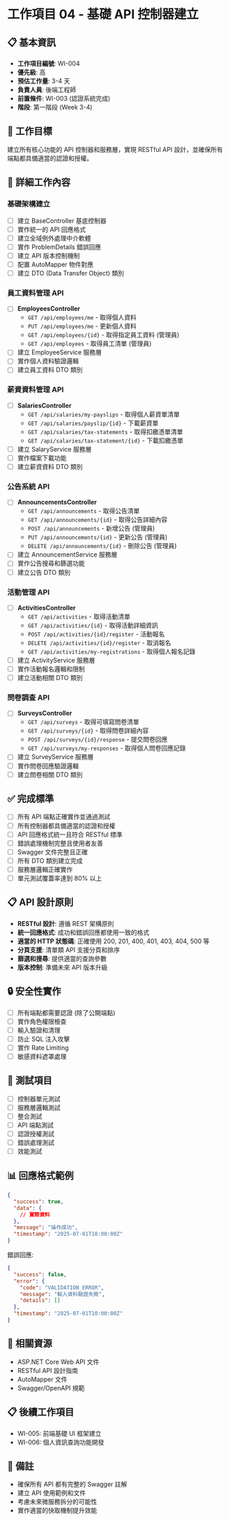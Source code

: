 # 工作項目 04 - 基礎 API 控制器建立

## 📋 基本資訊
- **工作項目編號**: WI-004
- **優先級**: 高
- **預估工作量**: 3-4 天
- **負責人員**: 後端工程師
- **前置條件**: WI-003 (認證系統完成)
- **階段**: 第一階段 (Week 3-4)

## 🎯 工作目標
建立所有核心功能的 API 控制器和服務層，實現 RESTful API 設計，並確保所有端點都具備適當的認證和授權。

## 📝 詳細工作內容

### 基礎架構建立
- [ ] 建立 BaseController 基底控制器
- [ ] 實作統一的 API 回應格式
- [ ] 建立全域例外處理中介軟體
- [ ] 實作 ProblemDetails 錯誤回應
- [ ] 建立 API 版本控制機制
- [ ] 配置 AutoMapper 物件對應
- [ ] 建立 DTO (Data Transfer Object) 類別

### 員工資料管理 API
- [ ] **EmployeesController**
  - `GET /api/employees/me` - 取得個人資料
  - `PUT /api/employees/me` - 更新個人資料
  - `GET /api/employees/{id}` - 取得指定員工資料 (管理員)
  - `GET /api/employees` - 取得員工清單 (管理員)
- [ ] 建立 EmployeeService 服務層
- [ ] 實作個人資料驗證邏輯
- [ ] 建立員工資料 DTO 類別

### 薪資資料管理 API
- [ ] **SalariesController**
  - `GET /api/salaries/my-payslips` - 取得個人薪資單清單
  - `GET /api/salaries/payslip/{id}` - 下載薪資單
  - `GET /api/salaries/tax-statements` - 取得扣繳憑單清單
  - `GET /api/salaries/tax-statement/{id}` - 下載扣繳憑單
- [ ] 建立 SalaryService 服務層
- [ ] 實作檔案下載功能
- [ ] 建立薪資資料 DTO 類別

### 公告系統 API
- [ ] **AnnouncementsController**
  - `GET /api/announcements` - 取得公告清單
  - `GET /api/announcements/{id}` - 取得公告詳細內容
  - `POST /api/announcements` - 新增公告 (管理員)
  - `PUT /api/announcements/{id}` - 更新公告 (管理員)
  - `DELETE /api/announcements/{id}` - 刪除公告 (管理員)
- [ ] 建立 AnnouncementService 服務層
- [ ] 實作公告搜尋和篩選功能
- [ ] 建立公告 DTO 類別

### 活動管理 API
- [ ] **ActivitiesController**
  - `GET /api/activities` - 取得活動清單
  - `GET /api/activities/{id}` - 取得活動詳細資訊
  - `POST /api/activities/{id}/register` - 活動報名
  - `DELETE /api/activities/{id}/register` - 取消報名
  - `GET /api/activities/my-registrations` - 取得個人報名記錄
- [ ] 建立 ActivityService 服務層
- [ ] 實作活動報名邏輯和限制
- [ ] 建立活動相關 DTO 類別

### 問卷調查 API
- [ ] **SurveysController**
  - `GET /api/surveys` - 取得可填寫問卷清單
  - `GET /api/surveys/{id}` - 取得問卷詳細內容
  - `POST /api/surveys/{id}/response` - 提交問卷回應
  - `GET /api/surveys/my-responses` - 取得個人問卷回應記錄
- [ ] 建立 SurveyService 服務層
- [ ] 實作問卷回應驗證邏輯
- [ ] 建立問卷相關 DTO 類別

## ✅ 完成標準
- [ ] 所有 API 端點正確實作並通過測試
- [ ] 所有控制器都具備適當的認證和授權
- [ ] API 回應格式統一且符合 RESTful 標準
- [ ] 錯誤處理機制完整且使用者友善
- [ ] Swagger 文件完整且正確
- [ ] 所有 DTO 類別建立完成
- [ ] 服務層邏輯正確實作
- [ ] 單元測試覆蓋率達到 80% 以上

## 📋 API 設計原則
- **RESTful 設計**: 遵循 REST 架構原則
- **統一回應格式**: 成功和錯誤回應都使用一致的格式
- **適當的 HTTP 狀態碼**: 正確使用 200, 201, 400, 401, 403, 404, 500 等
- **分頁支援**: 清單類 API 支援分頁和排序
- **篩選和搜尋**: 提供適當的查詢參數
- **版本控制**: 準備未來 API 版本升級

## 🔒 安全性實作
- [ ] 所有端點都需要認證 (除了公開端點)
- [ ] 實作角色權限檢查
- [ ] 輸入驗證和清理
- [ ] 防止 SQL 注入攻擊
- [ ] 實作 Rate Limiting
- [ ] 敏感資料遮罩處理

## 🧪 測試項目
- [ ] 控制器單元測試
- [ ] 服務層邏輯測試
- [ ] 整合測試
- [ ] API 端點測試
- [ ] 認證授權測試
- [ ] 錯誤處理測試
- [ ] 效能測試

## 📊 回應格式範例
```json
{
  "success": true,
  "data": {
    // 實際資料
  },
  "message": "操作成功",
  "timestamp": "2025-07-01T10:00:00Z"
}
```

錯誤回應:
```json
{
  "success": false,
  "error": {
    "code": "VALIDATION_ERROR",
    "message": "輸入資料驗證失敗",
    "details": []
  },
  "timestamp": "2025-07-01T10:00:00Z"
}
```

## 🔗 相關資源
- ASP.NET Core Web API 文件
- RESTful API 設計指南
- AutoMapper 文件
- Swagger/OpenAPI 規範

## 📋 後續工作項目
- WI-005: 前端基礎 UI 框架建立
- WI-006: 個人資訊查詢功能開發

## 📝 備註
- 確保所有 API 都有完整的 Swagger 註解
- 建立 API 使用範例和文件
- 考慮未來微服務拆分的可能性
- 實作適當的快取機制提升效能
